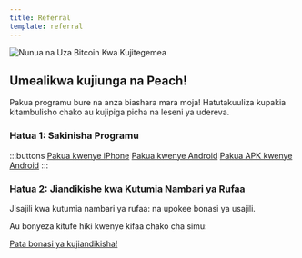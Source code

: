 ```yaml
---
title: Referral
template: referral
---
```

<!--[teaser]-->
![Nunua na Uza Bitcoin Kwa Kujitegemea](/img/how-it-works/buy-and-sell-bitcoin-peer-to-peer.png)

## Umealikwa kujiunga na Peach!

Pakua programu bure na anza biashara mara moja! Hatutakuuliza kupakia kitambulisho chako au kujipiga picha na leseni ya udereva.

### Hatua 1: Sakinisha Programu
:::buttons
[Pakua kwenye iPhone]($iosUrl$)
[Pakua kwenye Android]($androidUrl$)
[Pakua APK kwenye Android](/apk/)
:::

### Hatua 2: Jiandikishe kwa Kutumia Nambari ya Rufaa
Jisajili kwa kutumia nambari ya rufaa: <span id="referral-code"><span> na upokee bonasi ya usajili.

Au bonyeza kitufe hiki kwenye kifaa chako cha simu:
<div class="buttons">
  <p>
    <a id="referral-code-button" href="https://peachbitcoin.page.link/?link=https%3A%2F%2Fpeachbitcoin.com%2Freferral%3Fcode%3DREFERRAL">Pata bonasi ya kujiandikisha!</a>
  </p>
</div>

<script>
  function getParameterByName(name, url) {
      if (!url) url = window.location.href
      name = name.replace(/[[\]]/g, '\\$&')
      var regex = new RegExp('[?&]' + name + '(=([^&#]*)|&|#|$)'),
          results = regex.exec(url)
      if (!results) return null
      if (!results[2]) return ''
      return decodeURIComponent(results[2].replace(/\+/g, ' '))
    }

    var code = getParameterByName('code')

    if (!code) {
      window.location.href = window.location.origin
    } else {
      var $refCode = document.getElementById('referral-code')
      var $button = document.getElementById('referral-code-button')
      $refCode.innerText = code.toUpperCase()
      $button.href = $button.href.replace('REFERRAL', code.toUpperCase())
    }
</script>